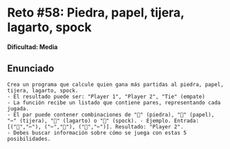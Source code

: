 # Reto #58: Piedra, papel, tijera, lagarto, spock

#### Dificultad: Media

## Enunciado

```
Crea un programa que calcule quien gana más partidas al piedra, papel, tijera, lagarto, spock.
- El resultado puede ser: "Player 1", "Player 2", "Tie" (empate)
- La función recibe un listado que contiene pares, representando cada jugada.
- El par puede contener combinaciones de "🗿" (piedra), "📄" (papel),   "✂️" (tijera), "🦎" (lagarto) o "🖖" (spock). - Ejemplo. Entrada: [("🗿","✂️"), ("✂️","🗿"), ("📄","✂️")]. Resultado: "Player 2".
- Debes buscar información sobre cómo se juega con estas 5 posibilidades.
```
